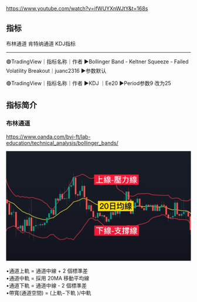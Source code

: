 https://www.youtube.com/watch?v=ifWUYXnWJtY&t=168s



## 指标

布林通道
肯特纳通道
KDJ指标


---------------------------------------
🟣TradingView｜指标名称｜作者 
►Bollinger Band - Keltner Squeeze - Failed Volatility Breakout｜juanc2316
►参数默认

🟣TradingView｜指标名称｜作者 
►KDJ ｜Ee20
►Period参数9 改为25


## 指标简介

### 布林通道

https://www.oanda.com/bvi-ft/lab-education/technical_analysis/bollinger_bands/

![](../../assets/Pasted%20image%2020240501163358.png)

•通道上軌 = 通道中線 + 2 個標準差  
•通道中軌 = 採用 20MA 移動平均線  
•通道下軌 = 通道中線 - 2 個標準差  
•帶寬(通道空間) = (上軌−下軌 )/中軌